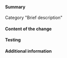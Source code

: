 <!-- HOW TO USE: Under each "#### Heading" below, enter information relevant to your pull request.
Comment blocks, surrounded with <!–– and ––>, won't be visible in the actual post.-->

#### Summary
Category "Brief description"
<!-- This section should consist of exactly one line, edit the one above.
Available categories are: Ultica, Ultica-iso, Chibi-Ultica, Altica, NeoDays, RetroDays, HitButton, NeoDays, MSX, BLB, Chesthole, MD, HM, Smap, Infrastructure.-->

#### Content of the change

<!-- Explain what does this pull request contain. -->

#### Testing

<!-- If applicable include screenshots of the sprites in game.
For non-sprite contribution explain what you did to verify your changes are correct and how others can verify them.-->

#### Additional information
